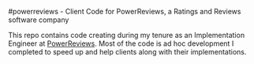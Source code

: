 #powerreviews - Client Code for PowerReviews, a Ratings and Reviews software company

This repo contains code creating during my tenure as an Implementation Engineer at [PowerReviews](http://www.powerreviews.com/). 
Most of the code is ad hoc development I completed to speed up and help clients along with their implementations. 
